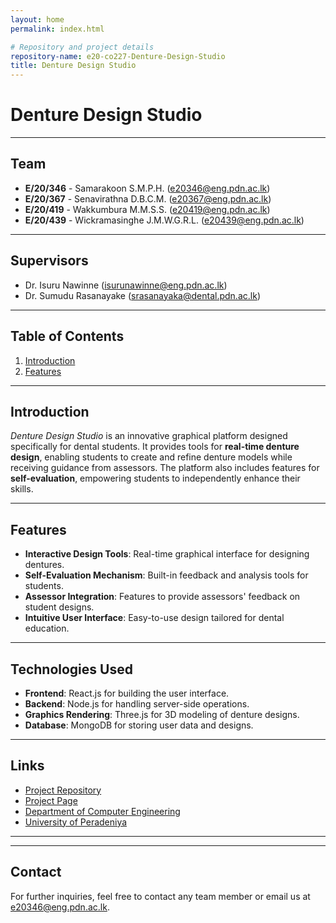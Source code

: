 ```yaml
---
layout: home
permalink: index.html

# Repository and project details
repository-name: e20-co227-Denture-Design-Studio
title: Denture Design Studio
---
```


# Denture Design Studio

---

## Team

- **E/20/346** - Samarakoon S.M.P.H. ([e20346@eng.pdn.ac.lk](mailto:e20346@eng.pdn.ac.lk))
- **E/20/367** - Senavirathna D.B.C.M. ([e20367@eng.pdn.ac.lk](mailto:e20367@eng.pdn.ac.lk))
- **E/20/419** - Wakkumbura M.M.S.S. ([e20419@eng.pdn.ac.lk](mailto:e20419@eng.pdn.ac.lk))
- **E/20/439** - Wickramasinghe J.M.W.G.R.L. ([e20439@eng.pdn.ac.lk](mailto:e20439@eng.pdn.ac.lk))

---
## Supervisors

- Dr. Isuru Nawinne ([isurunawinne@eng.pdn.ac.lk](mailto:[isurunawinne@eng.pdn.ac.lk))
- Dr. Sumudu Rasanayake ([srasanayaka@dental.pdn.ac.lk](mailto:srasanayaka@dental.pdn.ac.lk))
---

## Table of Contents

1. [Introduction](#introduction)
2. [Features](#features)

---

## Introduction

*Denture Design Studio* is an innovative graphical platform designed specifically for dental students. It provides tools for **real-time denture design**, enabling students to create and refine denture models while receiving guidance from assessors. The platform also includes features for **self-evaluation**, empowering students to independently enhance their skills.

---

## Features

- **Interactive Design Tools**: Real-time graphical interface for designing dentures.
- **Self-Evaluation Mechanism**: Built-in feedback and analysis tools for students.
- **Assessor Integration**: Features to provide assessors' feedback on student designs.
- **Intuitive User Interface**: Easy-to-use design tailored for dental education.

---

## Technologies Used

- **Frontend**: React.js for building the user interface.
- **Backend**: Node.js for handling server-side operations.
- **Graphics Rendering**: Three.js for 3D modeling of denture designs.
- **Database**: MongoDB for storing user data and designs.

---

## Links

- [Project Repository](https://github.com/cepdnaclk/e20-co227-Denture-Design-Studio)
- [Project Page](https://cepdnaclk.github.io/e20-co227-Denture-Design-Studio)
- [Department of Computer Engineering](http://www.ce.pdn.ac.lk/)
- [University of Peradeniya](https://eng.pdn.ac.lk/)

---

<!-- ## Screenshots

screenshots or images
![Denture Design Studio Interface](./images/interface-sample.png) -->

---

## Contact

For further inquiries, feel free to contact any team member or email us at [e20346@eng.pdn.ac.lk](mailto:e20346@eng.pdn.ac.lk).


